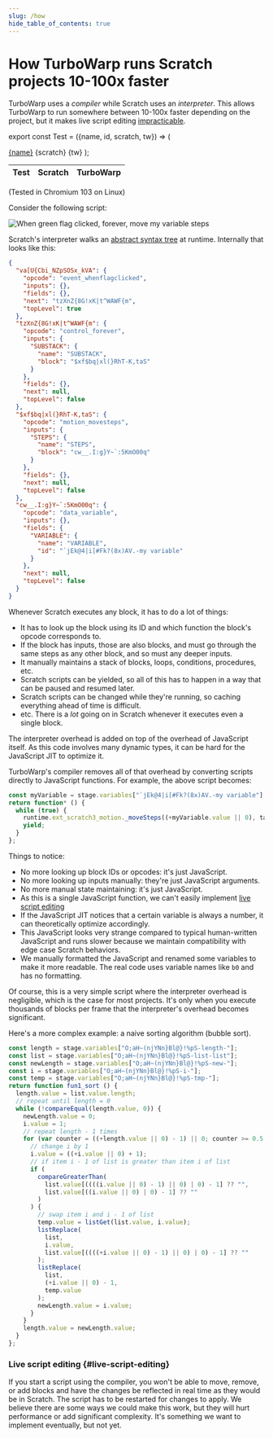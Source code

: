 ```yaml
---
slug: /how
hide_table_of_contents: true
---
```


# How TurboWarp runs Scratch projects 10-100x faster

TurboWarp uses a *compiler* while Scratch uses an *interpreter*. This allows TurboWarp to run somewhere between 10-100x faster depending on the project, but it makes live script editing [impracticable](#live-script-editing).

export const Test = ({name, id, scratch, tw}) => (
  <tr>
    <td><a href={`https://scratch.mit.edu/projects/${id}/`}>{name}</a></td>
    <td>{scratch}</td>
    <td>{tw}</td>
  </tr>
);

<table style={{textAlign: "center"}}>
  <thead>
    <tr>
      <th>Test</th>
      <th>Scratch</th>
      <th>TurboWarp</th>
    </tr>
  </thead>
  <tbody>
    <Test name="Quicksort 200000 items" id="310372816" scratch="10.746s" tw="0.0528s" />
    <Test name="Cycles Raytracer r=1 s=10 dof=.08" id="412737809" scratch="832s" tw="16s" />
  </tbody>
</table>

(Tested in Chromium 103 on Linux)

Consider the following script:

![When green flag clicked, forever, move my variable steps](./assets/forever-move-my-variable-steps.svg)

Scratch's interpreter walks an [abstract syntax tree](https://en.wikipedia.org/wiki/Abstract_syntax_tree) at runtime. Internally that looks like this:

```json
{
  "va[U{Cbi_NZpSOSx_kVA": {
    "opcode": "event_whenflagclicked",
    "inputs": {},
    "fields": {},
    "next": "tzXnZ{8G!xK|t^WAWF{m",
    "topLevel": true
  },
  "tzXnZ{8G!xK|t^WAWF{m": {
    "opcode": "control_forever",
    "inputs": {
      "SUBSTACK": {
        "name": "SUBSTACK",
        "block": "$xf$bq|xl(}RhT-K,taS"
      }
    },
    "fields": {},
    "next": null,
    "topLevel": false
  },
  "$xf$bq|xl(}RhT-K,taS": {
    "opcode": "motion_movesteps",
    "inputs": {
      "STEPS": {
        "name": "STEPS",
        "block": "cw__.I:g}Y~`:5KmO00q"
      }
    },
    "fields": {},
    "next": null,
    "topLevel": false
  },
  "cw__.I:g}Y~`:5KmO00q": {
    "opcode": "data_variable",
    "inputs": {},
    "fields": {
      "VARIABLE": {
        "name": "VARIABLE",
        "id": "`jEk@4|i[#Fk?(8x)AV.-my variable"
      }
    },
    "next": null,
    "topLevel": false
  }
}
```

Whenever Scratch executes any block, it has to do a lot of things:

 - It has to look up the block using its ID and which function the block's opcode corresponds to.
 - If the block has inputs, those are also blocks, and must go through the same steps as any other block, and so must any deeper inputs.
 - It manually maintains a stack of blocks, loops, conditions, procedures, etc.
 - Scratch scripts can be yielded, so all of this has to happen in a way that can be paused and resumed later.
 - Scratch scripts can be changed while they're running, so caching everything ahead of time is difficult.
 - etc. There is a *lot* going on in Scratch whenever it executes even a single block.

The interpreter overhead is added on top of the overhead of JavaScript itself. As this code involves many dynamic types, it can be hard for the JavaScript JIT to optimize it.

TurboWarp's compiler removes all of that overhead by converting scripts directly to JavaScript functions. For example, the above script becomes:

```js
const myVariable = stage.variables["`jEk@4|i[#Fk?(8x)AV.-my variable"];
return function* () {
  while (true) {
    runtime.ext_scratch3_motion._moveSteps((+myVariable.value || 0), target);
    yield;
  }
};
```

Things to notice:

 - No more looking up block IDs or opcodes: it's just JavaScript.
 - No more looking up inputs manually: they're just JavaScript arguments.
 - No more manual state maintaining: it's just JavaScript.
 - As this is a single JavaScript function, we can't easily implement [live script editing](#live-script-editing)
 - If the JavaScript JIT notices that a certain variable is always a number, it can theoretically optimize accordingly.
 - This JavaScript looks very strange compared to typical human-written JavaScript and runs slower because we maintain compatibility with edge case Scratch behaviors.
 - We manually formatted the JavaScript and renamed some variables to make it more readable. The real code uses variable names like `b0` and has no formatting.

Of course, this is a very simple script where the interpreter overhead is negligible, which is the case for most projects. It's only when you execute thousands of blocks per frame that the interpreter's overhead becomes significant.

Here's a more complex example: a naive sorting algorithm (bubble sort).

```js
const length = stage.variables["O;aH~(njYNn}Bl@}!%pS-length-"];
const list = stage.variables["O;aH~(njYNn}Bl@}!%pS-list-list"];
const newLength = stage.variables["O;aH~(njYNn}Bl@}!%pS-new-"];
const i = stage.variables["O;aH~(njYNn}Bl@}!%pS-i-"];
const temp = stage.variables["O;aH~(njYNn}Bl@}!%pS-tmp-"];
return function fun1_sort () {
  length.value = list.value.length;
  // repeat until length = 0
  while (!compareEqual(length.value, 0)) {
    newLength.value = 0;
    i.value = 1;
    // repeat length - 1 times
    for (var counter = ((+length.value || 0) - 1) || 0; counter >= 0.5; counter--) {
      // change i by 1
      i.value = ((+i.value || 0) + 1);
      // if item i - 1 of list is greater than item i of list
      if (
        compareGreaterThan(
          list.value[((((i.value || 0) - 1) || 0) | 0) - 1] ?? "",
          list.value[((i.value || 0) | 0) - 1] ?? ""
        )
      ) {
        // swap item i and i - 1 of list
        temp.value = listGet(list.value, i.value);
        listReplace(
          list,
          i.value,
          list.value[((((+i.value || 0) - 1) || 0) | 0) - 1] ?? ""
        );
        listReplace(
          list,
          (+i.value || 0) - 1,
          temp.value
        );
        newLength.value = i.value;
      }
    }
    length.value = newLength.value;
  }
};
```

### Live script editing {#live-script-editing}

If you start a script using the compiler, you won't be able to move, remove, or add blocks and have the changes be reflected in real time as they would be in Scratch. The script has to be restarted for changes to apply. We believe there are some ways we could make this work, but they will hurt performance or add significant complexity. It's something we want to implement eventually, but not yet.
